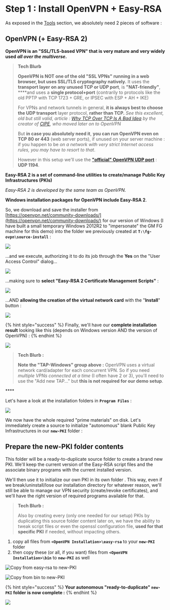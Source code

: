 # Step 1 : Install OpenVPN + Easy-RSA

As exposed in the [Tools](../proposed-solution/tools.md) section, we absolutely need 2 pieces of software :

## OpenVPN \(+ Easy-RSA 2\)

**OpenVPN is an "SSL/TLS-based VPN" that is very mature and very widely used** _**all over the multiverse**_**.**

> **Tech Blurb**
>
> **OpenVPN is NOT one of the old "SSL VPNs" running in a web browser, but uses SSL/TLS cryptography natively.**  It uses the **transport layer on any unused TCP or UDP port**, is **"NAT-friendly"**, ****and uses a **single protocol+port** \(contrarily to protocols like the old PPTP with TCP 1723 + GRE, or IPSEC with ESP + AH + IKE\)
>
> For VPNs and network tunnels in general, **it is always best to choose the UDP transport** layer protocol, **rather than TCP.**  _See this excellent, old but still valid, article :_ [_Why TCP Over TCP Is A Bad Idea_](http://sites.inka.de/bigred/devel/tcp-tcp.html) _by the creator of_ [_CIPE_](http://sites.inka.de/~bigred/devel/cipe.html)_, who moved later on to OpenVPN_
>
> But **in case you absolutely need it**, **you can run OpenVPN even on TCP 80 or 443** \(web server ports\), if unused on your server machine : if you happen to be _on a network with very strict Internet access rules, you may have to resort to that_.
>
> However in this setup we'll use the [**"official" OpenVPN UDP port**](https://www.iana.org/assignments/service-names-port-numbers/service-names-port-numbers.xhtml?search=1194) : **UDP 1194**.

**Easy-RSA 2 is a set of command-line utilities to create/manage Public Key Infrastructures \(PKIs\)**

_Easy-RSA 2 is developed by the same team as OpenVPN._

**Windows installation packages for OpenVPN include Easy-RSA 2**.



So, we download and save the installer from [https://openvpn.net/community-downloads/](https://openvpn.net/community-downloads/) for our version of Windows \(I have built a small temporary Windows 2012R2 to "impersonate" the GM FG machine for this demo\) into the folder we previously created at **`T:\fg-ovpn\source-install`** :

![](../.gitbook/assets/image%20%2835%29.png)

...and we execute, authorizing it to do its job through the **Yes** on the "User Access Control" dialog...  


![](../.gitbook/assets/image%20%2815%29.png)

...making sure to **select "Easy-RSA 2 Certificate Management Scripts"** :

![](../.gitbook/assets/image%20%2843%29.png)

...AND **allowing the creation of the virtual network card** with the "**Install**" button :

![](../.gitbook/assets/image%20%2840%29.png)

{% hint style="success" %}
Finally, we'll have our **complete installation result** looking like this \(depends on Windows version AND the version of OpenVPN\) :
{% endhint %}

![](../.gitbook/assets/image%20%2849%29.png)

> **Tech Blurb :**
>
> **Note the "TAP-Windows" group above :** OpenVPN uses a virtual network card/adapter for each concurrent VPN.  So if you need _multiple VPNs connected at a time_ \(I often have 2 or 3\), you'll need to use the "Add new TAP..." but **this is not required for our demo setup**.

\*\*\*\*

Let's have a look at the installation folders in **`Program Files`** :

![](../.gitbook/assets/image%20%2844%29.png)



We now have the whole required "prime materials" on disk.  Let's immediately create a source to initialize "autonomous" blank Public Key Infrastructures in our **`new-PKI`** folder :

## Prepare the new-PKI folder contents

This folder will be a ready-to-duplicate source folder to create a brand new PKI.  We'll keep the current version of the Easy-RSA script files and the associate binary programs with the current installed version.

We'll then use it to initialize our own PKI in its own folder .  This way, even if we break/uninstall/lose our installation directory for whatever reason, we'll still be able to manage our VPN security \(create/revoke certificates\), and we'll have the right version of required programs available for that.

> **Tech Blurb :**
>
> Also by creating every \(only one needed for our setup\) PKIs by duplicating this source folder content later on, we have the ability to tweak script files or even the openssl configuration file, **used for that specific PKI** if needed, without impacting others.



1. copy all files from **`<OpenVPN Installation>\easy-rsa`** to your **`new-PKI`** folder
2. then copy these \(or all, if you want\) files from **`<OpenVPN Installation>\bin`** to **`new-PKI`** as well

![Copy from easy-rsa to new-PKI](../.gitbook/assets/image%20%2821%29.png)

![Copy from bin to new-PKI](../.gitbook/assets/image%20%2837%29.png)

{% hint style="success" %}
**Your autonomous "ready-to-duplicate" `new-PKI` folder is now complete :**
{% endhint %}

![](../.gitbook/assets/image%20%288%29.png)



